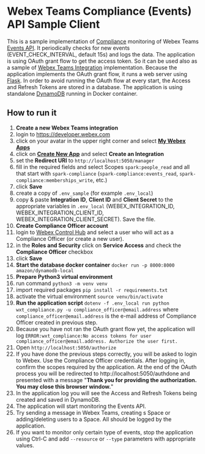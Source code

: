 # Webex Teams Compliance (Events) API Sample Client

This is a sample implementation of [Compliance](https://developer.webex.com/docs/api/guides/compliance) monitoring of Webex Teams [Events API](https://developer.webex.com/docs/api/v1/events). It periodically checks for new events (EVENT_CHECK_INTERVAL, default 15s) and logs the data. The application is using OAuth grant flow to get the access token. So it can be used also as a sample of [Webex Teams Integration](https://developer.webex.com/docs/integrations) implementation. Because the application implements the OAuth grant flow, it runs a web server using [Flask](https://flask.palletsprojects.com). In order to avoid running the OAuth flow at every start, the Access and Refresh Tokens are stored in a database. The application is using standalone [DynamoDB](https://hub.docker.com/r/amazon/dynamodb-local) running in Docker container.

## How to run it
1. **Create a new Webex Teams integration**
  1. login to https://developer.webex.com
  2. click on your avatar in the upper right corner and select **[My Webex Apps](https://developer.webex.com/my-apps)**
  3. click on **[Create New App](https://developer.webex.com/my-apps/new)** and select **Create an Integration**
  4. set the **Redirect URI** to `http://localhost:5050/manager`
  5. fill in the required fields and select Scopes `spark:people_read` and all that start with `spark-compliance` (`spark-compliance:events_read`, `spark-compliance:memberships_write`, etc.)
  6. click **Save**
  7. create a copy of `.env_sample` (for example `.env_local`)
  8. copy & paste **Integration ID**, **Client ID** and **Client Secret** to the appropriate variables in `.env_local` (WEBEX_INTEGRATION_ID, WEBEX_INTEGRATION_CLIENT_ID, WEBEX_INTEGRATION_CLIENT_SECRET). Save the file.
2. **Create Compliance Officer account**
  1. login to [Webex Control Hub](https://admin.webex.com) and select a user who will act as a Compliance Officer (or create a new user).
  2. in the **Roles and Security** click on **Service Access** and check the **Compliance Officer** checkbox
  3. click **Save**
3. **Start the database docker container** `docker run -p 8000:8000 amazon/dynamodb-local`
4. **Prepare Python3 virtual environment**
  1. run command `python3 -m venv venv`
  2. import required packages `pip install -r requirements.txt`
  3. activate the virtual environment `source venv/bin/activate`
5. **Run the application script** `dotenv -f .env_local run python wxt_compliance.py -u compliance_officer@email.address` where `compliance_officer@email.address` is the e-mail address of Compliance Officer created in previous step.
6. Because you have not ran the OAuth grant flow yet, the application will log `ERROR:wxt_compliance:No access tokens for user compliance_officer@email.address. Authorize the user first.`
7. Open `http://localhost:5050/authorize`
8. If you have done the previous steps correctly, you will be asked to login to Webex. Use the Compliance Officer credentials. After logging in, confirm the scopes required by the application. At the end of the OAuth process you will be redirected to http://localhost:5050/authdone and presented with a message "**Thank you for providing the authorization. You may close this browser window.**"
9. In the application log you will see the Access and Refresh Tokens being created and saved in DynamoDB.
10. The application will start monitoring the Events API.
11. Try sending a message in Webex Teams, creating s Space or adding/deleting users to a Space. All should be logged by the application.
12. If you want to monitor only certain type of events, stop the application using Ctrl-C and add `--resource` or `--type` parameters with appropriate values.
